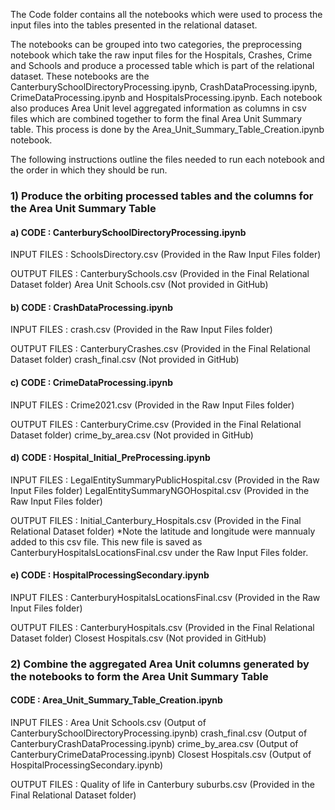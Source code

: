 The Code folder contains all the notebooks which were used to process the input files into the tables presented in the relational dataset. 

The notebooks can be grouped into two categories, the preprocessing notebook which take the raw input files for the Hospitals, Crashes, Crime and Schools and 
produce a processed table which is part of the relational dataset. These notebooks are the CanterburySchoolDirectoryProcessing.ipynb, CrashDataProcessing.ipynb, 
CrimeDataProcessing.ipynb and HospitalsProcessing.ipynb. Each notebook also produces Area Unit level aggregated information as columns in csv files which are 
combined together to form the final Area Unit Summary table. This process is done by the Area_Unit_Summary_Table_Creation.ipynb notebook.

The following instructions outline the files needed to run each notebook and the order in which they should be run.

### 1) Produce the orbiting processed tables and the columns for the Area Unit Summary Table

#### a) CODE : CanterburySchoolDirectoryProcessing.ipynb

INPUT FILES :
SchoolsDirectory.csv (Provided in the Raw Input Files folder)

OUTPUT FILES :
CanterburySchools.csv (Provided in the Final Relational Dataset folder)
Area Unit Schools.csv (Not provided in GitHub)

#### b) CODE : CrashDataProcessing.ipynb

INPUT FILES :
crash.csv (Provided in the Raw Input Files folder)

OUTPUT FILES :
CanterburyCrashes.csv (Provided in the Final Relational Dataset folder)
crash_final.csv (Not provided in GitHub)

#### c) CODE : CrimeDataProcessing.ipynb

INPUT FILES :
Crime2021.csv (Provided in the Raw Input Files folder)

OUTPUT FILES :
CanterburyCrime.csv (Provided in the Final Relational Dataset folder)
crime_by_area.csv (Not provided in GitHub)

#### d) CODE : Hospital_Initial_PreProcessing.ipynb

INPUT FILES :
LegalEntitySummaryPublicHospital.csv (Provided in the Raw Input Files folder)
LegalEntitySummaryNGOHospital.csv (Provided in the Raw Input Files folder)

OUTPUT FILES :
Initial_Canterbury_Hospitals.csv (Provided in the Final Relational Dataset folder)
*Note the latitude and longitude were mannualy added to this csv file. This new file is saved as 
CanterburyHospitalsLocationsFinal.csv under the Raw Input Files folder.

#### e) CODE : HospitalProcessingSecondary.ipynb

INPUT FILES : 
CanterburyHospitalsLocationsFinal.csv (Provided in the Raw Input Files folder)

OUTPUT FILES : 
CanterburyHospitals.csv (Provided in the Final Relational Dataset folder)
Closest Hospitals.csv (Not provided in GitHub)

### 2) Combine the aggregated Area Unit columns generated by the notebooks to form the Area Unit Summary Table

#### CODE : Area_Unit_Summary_Table_Creation.ipynb

INPUT FILES : 
Area Unit Schools.csv (Output of CanterburySchoolDirectoryProcessing.ipynb)
crash_final.csv (Output of CanterburyCrashDataProcessing.ipynb)
crime_by_area.csv (Output of CanterburyCrimeDataProcessing.ipynb)
Closest Hospitals.csv (Output of HospitalProcessingSecondary.ipynb)

OUTPUT FILES : 
Quality of life in Canterbury suburbs.csv (Provided in the Final Relational Dataset folder)

